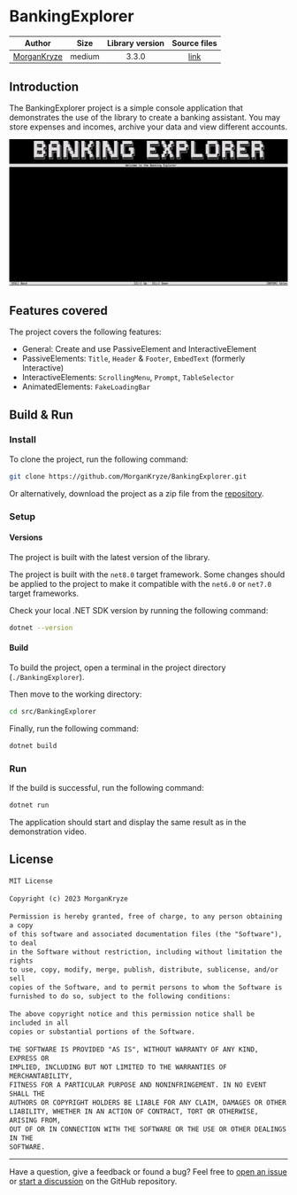 # BankingExplorer

|                    Author                     |  Size  | Library version |                      Source files                      |
| :-------------------------------------------: | :----: | :-------------: | :----------------------------------------------------: |
| [MorganKryze](https://github.com/MorganKryze) | medium |      3.3.0      | [link](https://github.com/MorganKryze/BankingExplorer) |

## Introduction

The BankingExplorer project is a simple console application that demonstrates the use of the library to create a banking assistant. You may store expenses and incomes, archive your data and view different accounts.

![Demo](../assets/vid/gif/examples/banking.gif)

## Features covered

The project covers the following features:

- General: Create and use PassiveElement and InteractiveElement
- PassiveElements: `Title`, `Header` & `Footer`, `EmbedText` (formerly Interactive)
- InteractiveElements: `ScrollingMenu`, `Prompt`, `TableSelector`
- AnimatedElements: `FakeLoadingBar`

## Build & Run

### Install

To clone the project, run the following command:

```bash
git clone https://github.com/MorganKryze/BankingExplorer.git
```

Or alternatively, download the project as a zip file from the [repository](https://github.com/MorganKryze/BankingExplorer).

### Setup

#### Versions

The project is built with the latest version of the library.

The project is built with the `net8.0` target framework. Some changes should be applied to the project to make it compatible with the `net6.0` or `net7.0` target frameworks.

Check your local .NET SDK version by running the following command:

```bash
dotnet --version
```

#### Build

To build the project, open a terminal in the project directory (`./BankingExplorer`).

Then move to the working directory:

```bash
cd src/BankingExplorer
```

Finally, run the following command:

```bash
dotnet build
```

### Run

If the build is successful, run the following command:

```bash
dotnet run
```

The application should start and display the same result as in the demonstration video.

## License

```plaintext
MIT License

Copyright (c) 2023 MorganKryze

Permission is hereby granted, free of charge, to any person obtaining a copy
of this software and associated documentation files (the "Software"), to deal
in the Software without restriction, including without limitation the rights
to use, copy, modify, merge, publish, distribute, sublicense, and/or sell
copies of the Software, and to permit persons to whom the Software is
furnished to do so, subject to the following conditions:

The above copyright notice and this permission notice shall be included in all
copies or substantial portions of the Software.

THE SOFTWARE IS PROVIDED "AS IS", WITHOUT WARRANTY OF ANY KIND, EXPRESS OR
IMPLIED, INCLUDING BUT NOT LIMITED TO THE WARRANTIES OF MERCHANTABILITY,
FITNESS FOR A PARTICULAR PURPOSE AND NONINFRINGEMENT. IN NO EVENT SHALL THE
AUTHORS OR COPYRIGHT HOLDERS BE LIABLE FOR ANY CLAIM, DAMAGES OR OTHER
LIABILITY, WHETHER IN AN ACTION OF CONTRACT, TORT OR OTHERWISE, ARISING FROM,
OUT OF OR IN CONNECTION WITH THE SOFTWARE OR THE USE OR OTHER DEALINGS IN THE
SOFTWARE.
```

---

Have a question, give a feedback or found a bug? Feel free to [open an issue](https://github.com/MorganKryze/ConsoleAppVisuals/issues) or [start a discussion](https://github.com/MorganKryze/ConsoleAppVisuals/discussions) on the GitHub repository.
